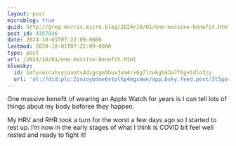 ```yaml
---
layout: post
microblog: true
guid: http://greg-morris.micro.blog/2024/10/01/one-massive-benefit.html
post_id: 4357936
date: 2024-10-01T07:22:09-0000
lastmod: 2024-10-01T07:22:09-0000
type: post
url: /2024/10/01/one-massive-benefit.html
bluesky:
  id: bafyreicahvyioants4digcgm5bux3xm4rx6g7ltwkgb43a7f6getdlo3jy
  url: 'at://did:plc:2iozoybdoe6vtplhp4mgzawn/app.bsky.feed.post/3l5gora5tuf2o'
---
```

One massive benefit of wearing an Apple Watch for years is I can tell lots of things about my body beforee they happen. 

My HRV and RHR took a turn for the worst a few days ago so I started to rest up. I’m now in the early stages of what I think is COVID bit feel well rested and ready to fight it! 
